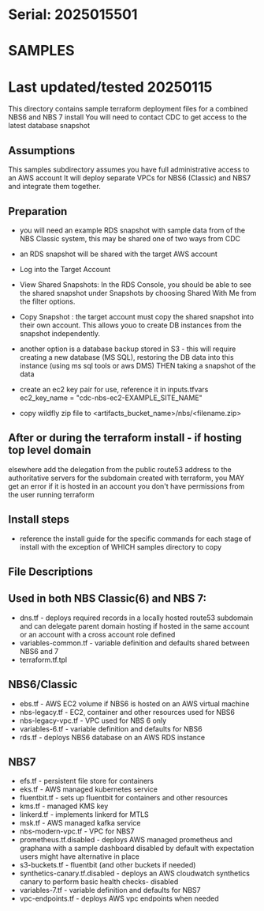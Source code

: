 # Serial: 2025015501
# SAMPLES

# Last updated/tested 20250115
This directory contains sample terraform deployment files for a combined NBS6 and NBS 7 install
You will need to contact CDC to get access to the latest database snapshot

## Assumptions
This samples subdirectory assumes you have full administrative access to an AWS account 
It will deploy separate VPCs for NBS6 (Classic) and NBS7 and integrate them
together.

## Preparation
- you will need an example RDS snapshot with sample data from of the NBS Classic system, this may be
  shared one of two ways from CDC

- an RDS snapshot will be shared with the target AWS account 
- Log into the Target Account

- View Shared Snapshots: In the RDS Console, you should be able to see the
shared snapshot under Snapshots by choosing Shared With Me from the filter
options.

- Copy Snapshot : the target account must copy the shared
snapshot into their own account. This allows youo to create DB
instances from the snapshot independently.

- another option is a database backup stored in S3 - this will require
  creating a new database (MS SQL), restoring the DB data into this
instance (using ms sql tools or aws DMS) THEN taking a snapshot of the data

- create an ec2 key pair for use, reference it in inputs.tfvars
ec2_key_name           = "cdc-nbs-ec2-EXAMPLE_SITE_NAME"

- copy wildfly zip file to <artifacts_bucket_name>/nbs/<filename.zip>


## After or during the terraform install - if hosting top level domain
elsewhere add the delegation from the public
  route53 address to the authoritative servers for the subdomain created
with terraform, you MAY get an error if it is hosted in an account you
don't have permissions from the user running terraform

## Install steps

- reference the install guide for the specific commands for each stage of
  install with the exception of WHICH samples directory to copy


## File Descriptions
Used in both NBS Classic(6) and NBS 7:
--------------
- dns.tf - deploys required records in a locally hosted route53 subdomain and can delegate parent domain hosting if hosted in the same account or an account with a cross account role defined 
- variables-common.tf - variable definition and defaults shared between NBS6 and 7
- terraform.tf.tpl 

NBS6/Classic
------------
- ebs.tf - AWS EC2 volume if NBS6 is hosted on an AWS virtual machine
- nbs-legacy.tf - EC2, container and other resources used for NBS6
- nbs-legacy-vpc.tf - VPC used for NBS 6 only
- variables-6.tf - variable definition and defaults for NBS6
- rds.tf - deploys NBS6 database on an AWS RDS instance

NBS7
----------------------------
- efs.tf - persistent file store for containers
- eks.tf - AWS managed kubernetes service
- fluentbit.tf - sets up fluentbit for containers and other resources
- kms.tf - managed KMS key
- linkerd.tf - implements linkerd for MTLS 
- msk.tf - AWS managed kafka service
- nbs-modern-vpc.tf - VPC for NBS7 
- prometheus.tf.disabled - deploys AWS managed prometheus and graphana with a sample dashboard disabled by default with expectation users might have alternative in place
- s3-buckets.tf - fluentbit (and other buckets if needed)
- synthetics-canary.tf.disabled - deploys an AWS cloudwatch synthetics canary to perform basic health checks- disabled  
- variables-7.tf - variable definition and defaults for NBS7
- vpc-endpoints.tf - deploys AWS vpc endpoints when needed
